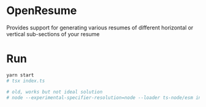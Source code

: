 # OpenResume

Provides support for generating various resumes of different horizontal or vertical sub-sections of your resume

# Run

```sh
yarn start
# tsx index.ts

# old, works but not ideal solution
# node --experimental-specifier-resolution=node --loader ts-node/esm index.ts
```